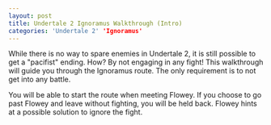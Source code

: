 ```yaml
---
layout: post
title: Undertale 2 Ignoramus Walkthrough (Intro)
categories: 'Undertale 2' 'Ignoramus'
---
```

While there is no way to spare enemies in Undertale 2, it is still possible to get a "pacifist" ending. How? By not engaging in any fight! This walkthrough will guide you through the Ignoramus route. The only requirement is to not get into any battle.

You will be able to start the route when meeting Flowey. If you choose to go past Flowey and leave without fighting, you will be held back. Flowey hints at a possible solution to ignore the fight.
<!--stackedit_data:
eyJoaXN0b3J5IjpbLTU4NTYxMTk3Myw3NDc0OTUxNDFdfQ==
-->